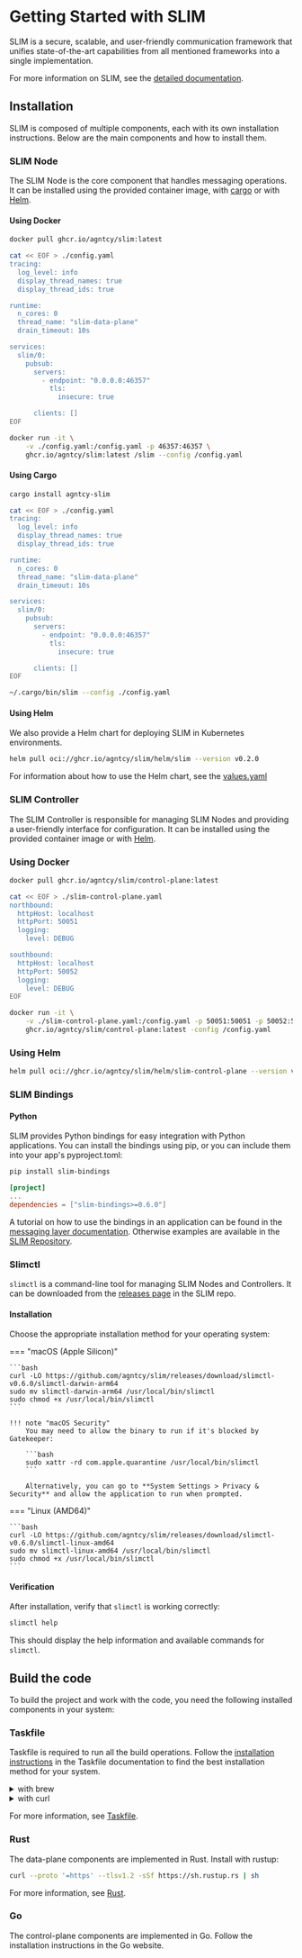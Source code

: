 # Getting Started with SLIM

SLIM is a secure, scalable, and user-friendly communication framework that
unifies state-of-the-art capabilities from all mentioned frameworks into a
single implementation.

For more information on SLIM, see the [detailed
documentation](./slim-core.md).

## Installation

SLIM is composed of multiple components, each with its own installation
instructions. Below are the main components and how to install them.

### SLIM Node

The SLIM Node is the core component that handles messaging operations. It can be
installed using the provided container image, with
[cargo](https://github.com/rust-lang/cargo) or with [Helm](https://helm.sh/).

#### Using Docker

```bash
docker pull ghcr.io/agntcy/slim:latest

cat << EOF > ./config.yaml
tracing:
  log_level: info
  display_thread_names: true
  display_thread_ids: true

runtime:
  n_cores: 0
  thread_name: "slim-data-plane"
  drain_timeout: 10s

services:
  slim/0:
    pubsub:
      servers:
        - endpoint: "0.0.0.0:46357"
          tls:
            insecure: true

      clients: []
EOF

docker run -it \
    -v ./config.yaml:/config.yaml -p 46357:46357 \
    ghcr.io/agntcy/slim:latest /slim --config /config.yaml
```

#### Using Cargo

```bash
cargo install agntcy-slim

cat << EOF > ./config.yaml
tracing:
  log_level: info
  display_thread_names: true
  display_thread_ids: true

runtime:
  n_cores: 0
  thread_name: "slim-data-plane"
  drain_timeout: 10s

services:
  slim/0:
    pubsub:
      servers:
        - endpoint: "0.0.0.0:46357"
          tls:
            insecure: true

      clients: []
EOF

~/.cargo/bin/slim --config ./config.yaml
```

#### Using Helm

We also provide a Helm chart for deploying SLIM in Kubernetes environments.

```bash
helm pull oci://ghcr.io/agntcy/slim/helm/slim --version v0.2.0
```

For information about how to use the Helm chart, see the
[values.yaml](https://github.com/agntcy/slim/blob/slim-v0.6.0/charts/slim/values.yaml)

### SLIM Controller

The SLIM Controller is responsible for managing SLIM Nodes and providing a
user-friendly interface for configuration. It can be installed using the
provided container image or with [Helm](https://helm.sh/).

### Using Docker

```bash
docker pull ghcr.io/agntcy/slim/control-plane:latest

cat << EOF > ./slim-control-plane.yaml
northbound:
  httpHost: localhost
  httpPort: 50051
  logging:
    level: DEBUG

southbound:
  httpHost: localhost
  httpPort: 50052
  logging:
    level: DEBUG
EOF

docker run -it \
    -v ./slim-control-plane.yaml:/config.yaml -p 50051:50051 -p 50052:50052 \
    ghcr.io/agntcy/slim/control-plane:latest -config /config.yaml
```

### Using Helm

```bash
helm pull oci://ghcr.io/agntcy/slim/helm/slim-control-plane --version v0.1.4
```

### SLIM Bindings

#### Python

SLIM provides Python bindings for easy integration with Python applications. You
can install the bindings using pip, or you can include them into your app's
pyproject.toml:

```bash
pip install slim-bindings
```

```toml
[project]
...
dependencies = ["slim-bindings>=0.6.0"]
```

A tutorial on how to use the bindings in an application can be found in the [messaging layer
documentation](./slim-data-plane.md). Otherwise examples are available in the
[SLIM Repository](https://github.com/agntcy/slim/tree/slim-v0.6.0/data-plane/python/bindings/examples/src/slim_bindings_examples).

### Slimctl

`slimctl` is a command-line tool for managing SLIM Nodes and Controllers. It can
be downloaded from the [releases
page](https://github.com/agntcy/slim/releases/tag/slimctl-v0.6.0) in the SLIM repo.

#### Installation

Choose the appropriate installation method for your operating system:

=== "macOS (Apple Silicon)"

    ```bash
    curl -LO https://github.com/agntcy/slim/releases/download/slimctl-v0.6.0/slimctl-darwin-arm64
    sudo mv slimctl-darwin-arm64 /usr/local/bin/slimctl
    sudo chmod +x /usr/local/bin/slimctl
    ```

    !!! note "macOS Security"
        You may need to allow the binary to run if it's blocked by Gatekeeper:

        ```bash
        sudo xattr -rd com.apple.quarantine /usr/local/bin/slimctl
        ```

        Alternatively, you can go to **System Settings > Privacy & Security** and allow the application to run when prompted.

=== "Linux (AMD64)"

    ```bash
    curl -LO https://github.com/agntcy/slim/releases/download/slimctl-v0.6.0/slimctl-linux-amd64
    sudo mv slimctl-linux-amd64 /usr/local/bin/slimctl
    sudo chmod +x /usr/local/bin/slimctl
    ```

#### Verification

After installation, verify that `slimctl` is working correctly:

```bash
slimctl help
```

This should display the help information and available commands for `slimctl`.

## Build the code

To build the project and work with the code, you need the following installed
components in your system:

### Taskfile

Taskfile is required to run all the build operations. Follow the [installation
instructions](https://taskfile.dev/installation/) in the Taskfile documentation
to find the best installation method for your system.

<details>
  <summary>with brew</summary>

```bash
brew install go-task
```

</details>
<details>
  <summary>with curl</summary>

```bash
sh -c "$(curl --location https://taskfile.dev/install.sh)" -- -d -b ~/.local/bin
```

</details>

For more information, see [Taskfile](https://taskfile.dev/).

### Rust

The data-plane components are implemented in Rust. Install with rustup:

```bash
curl --proto '=https' --tlsv1.2 -sSf https://sh.rustup.rs | sh
```

For more information, see [Rust](https://rustup.rs/).

### Go

The control-plane components are implemented in Go. Follow the installation
instructions in the Go website.
